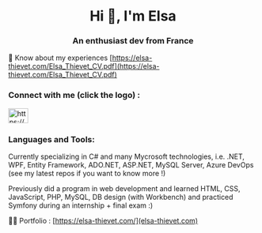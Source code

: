 <h1 align="center">Hi 👋, I'm Elsa</h1>
<h3 align="center">An enthusiast dev from France</h3>


📄 Know about my experiences [https://elsa-thievet.com/Elsa_Thievet_CV.pdf](https://elsa-thievet.com/Elsa_Thievet_CV.pdf)

<h3 align="left">Connect with me (click the logo) :</h3>
<p align="left">
<a href="https://www.linkedin.com/in/elsa-thievet-dev-montpellier/" target="blank"><img align="center" src="https://raw.githubusercontent.com/rahuldkjain/github-profile-readme-generator/master/src/images/icons/Social/linked-in-alt.svg" alt="https://www.linkedin.com/in/elsa-thi%c3%a9vet123/" height="30" width="40" /></a>
</p>

<h3 align="left">Languages and Tools:</h3>
<p>Currently specializing in  C# and many Mycrosoft technologies, i.e. .NET, WPF, Entity Framework, ADO.NET, ASP.NET, MySQL Server, Azure DevOps (see my latest repos if you want to know more !)</p>
<p>Previously did a program in web development and learned HTML, CSS, JavaScript, PHP, MySQL, DB design (with Workbench) and practiced Symfony during an internship + final exam :)</p>

👨‍💻 Portfolio : [https://elsa-thievet.com/](elsa-thievet.com)
